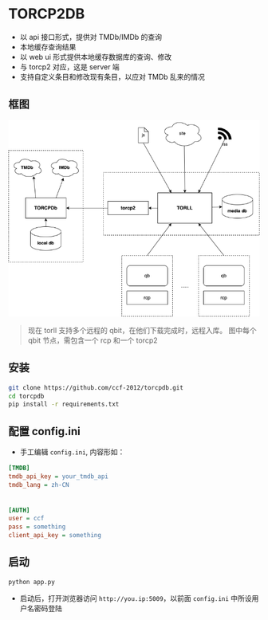 # TORCP2DB

* 以 api 接口形式，提供对 TMDb/IMDb 的查询
* 本地缓存查询结果
* 以 web ui 形式提供本地缓存数据库的查询、修改
* 与 torcp2 对应，这是 server 端
* 支持自定义条目和修改现有条目，以应对 TMDb 乱来的情况


## 框图
![框图](torcpdb.png)

> 现在 torll 支持多个远程的 qbit，在他们下载完成时，远程入库。
> 图中每个 qbit 节点，需包含一个 rcp 和一个 torcp2


## 安装
```sh
git clone https://github.com/ccf-2012/torcpdb.git
cd torcpdb
pip install -r requirements.txt
```

## 配置 config.ini
* 手工编辑 `config.ini`, 内容形如：
```ini
[TMDB]
tmdb_api_key = your_tmdb_api
tmdb_lang = zh-CN


[AUTH]
user = ccf
pass = something
client_api_key = something
```

## 启动
```sh
python app.py
```
* 启动后，打开浏览器访问 `http://you.ip:5009`，以前面 `config.ini` 中所设用户名密码登陆
  


